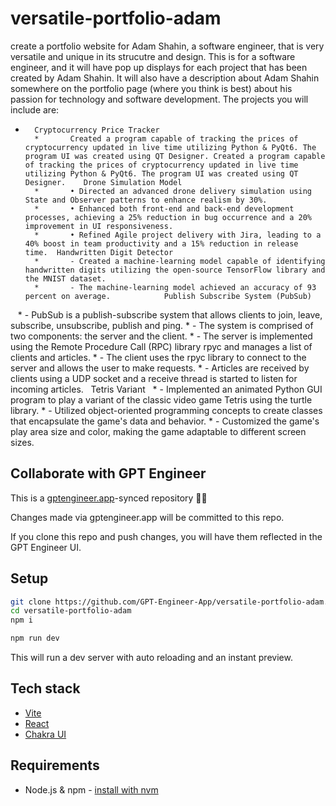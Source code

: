 # versatile-portfolio-adam

create a portfolio website for Adam Shahin, a software engineer, that is very versatile and unique in its strucutre and design. This is for a software engineer, and it will have pop up displays for each project that has been created by Adam Shahin. It will also have a description about Adam Shahin somewhere on the portfolio page (where you think is best) about his passion for technology and software development. The projects you will include are:

* 		Cryptocurrency Price Tracker 
        * 		Created a program capable of tracking the prices of cryptocurrency updated in live time utilizing Python & PyQt6. The program UI was created using QT Designer. Created a program capable of tracking the prices of cryptocurrency updated in live time utilizing Python & PyQt6. The program UI was created using QT Designer.	   Drone Simulation Model 
        * 		• Directed an advanced drone delivery simulation using State and Observer patterns to enhance realism by 30%.
        * 		• Enhanced both front-end and back-end development processes, achieving a 25% reduction in bug occurrence and a 20% improvement in UI responsiveness.
        * 		• Refined Agile project delivery with Jira, leading to a 40% boost in team productivity and a 15% reduction in release time.  Handwritten Digit Detector    
        * 		- Created a machine-learning model capable of identifying handwritten digits utilizing the open-source TensorFlow library and the MNIST dataset.
        * 		- The machine-learning model achieved an accuracy of 93 percent on average. 		   Publish Subscribe System (PubSub)
  
        * 		- PubSub is a publish-subscribe system that allows clients to join, leave, subscribe, unsubscribe, publish and ping.
        * 		- The system is comprised of two components: the server and the client.
        * 		- The server is implemented using the Remote Procedure Call (RPC) library rpyc and manages a list of clients and articles.
        * 		- The client uses the rpyc library to connect to the server and allows the user to make requests.
        * 		- Articles are received by clients using a UDP socket and a receive thread is started to listen for incoming articles.   Tetris Variant  
        * 		- Implemented an animated Python GUI program to play a variant of the classic video game Tetris using the turtle library.
        * 		- Utilized object-oriented programming concepts to create classes that encapsulate the game's data and behavior. 
        * 		- Customized the game's play area size and color, making the game adaptable to different screen sizes.	 


## Collaborate with GPT Engineer

This is a [gptengineer.app](https://gptengineer.app)-synced repository 🌟🤖

Changes made via gptengineer.app will be committed to this repo.

If you clone this repo and push changes, you will have them reflected in the GPT Engineer UI.

## Setup

```sh
git clone https://github.com/GPT-Engineer-App/versatile-portfolio-adam.git
cd versatile-portfolio-adam
npm i
```

```sh
npm run dev
```

This will run a dev server with auto reloading and an instant preview.

## Tech stack

- [Vite](https://vitejs.dev/)
- [React](https://react.dev/)
- [Chakra UI](https://chakra-ui.com/)

## Requirements

- Node.js & npm - [install with nvm](https://github.com/nvm-sh/nvm#installing-and-updating)
